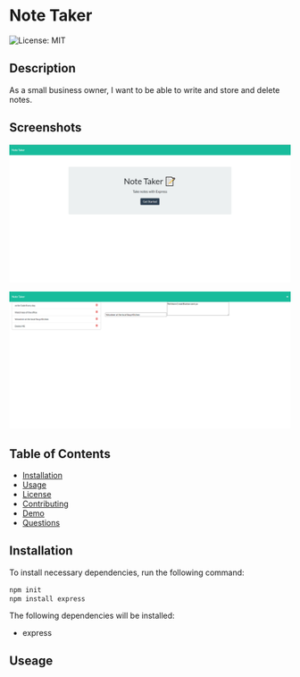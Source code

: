 # Note Taker 
![License: MIT](https://img.shields.io/badge/License-MIT-blue)

## Description
As a small business owner,
I want to be able to write and store and delete notes.

## Screenshots
![Screencap](https://github.com/hugh-bowie/NoteTaker/blob/main/public/assets/NoteTakerLanding.PNG)

![Screencap](https://github.com/hugh-bowie/NoteTaker/blob/main/public/assets/NoteTakerDefault.PNG)

## Table of Contents

- [Installation](#installation)
- [Usage](#usage)
- [License](#license)
- [Contributing](#contributing)
- [Demo](#demo)
- [Questions](#questions)

## Installation

To install necessary dependencies, run the following command:

```
npm init
npm install express
```

The following dependencies will be installed:

- express


## Useage
